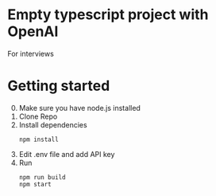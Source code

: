 # Empty typescript project with OpenAI
For interviews

# Getting started

0. Make sure you have node.js installed
1. Clone Repo
2. Install dependencies
    ```
    npm install
    ```
3. Edit .env file and add API key 
4. Run
    ```
    npm run build
    npm start
    ```
